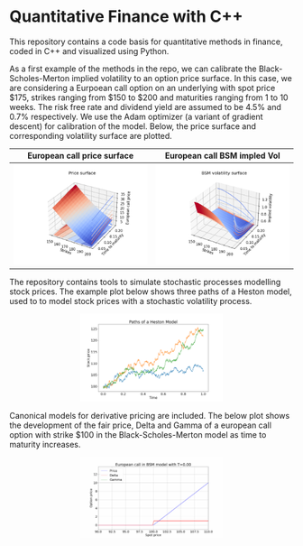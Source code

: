 # Quantitative Finance with C++
This repository contains a code basis for quantitative methods in finance, coded in C++ and visualized using Python. 

As a first example of the methods in the repo, we can calibrate the Black-Scholes-Merton implied volatility to an option price surface. In this case, we are considering a Eurpoean call option on an underlying with spot price $175, strikes ranging from $150 to $200 and maturities ranging from 1 to 10 weeks. The risk free rate and dividend yield are assumed to be 4.5% and 0.7% respectively. We use the Adam optimizer (a variant of gradient descent) for calibration of the model. Below, the price surface and corresponding volatility surface are plotted.

European call price surface            |  European call BSM impled Vol
:-------------------------:|:-------------------------:
![Price](Plots/priceSurfacePlot.png) |  ![Vol](Plots/volSurfacePlot.png)


The repository contains tools to simulate stochastic processes modelling stock prices. The example plot below shows three paths of a Heston model, used to to model stock prices with a stochastic volatility process.

<p align="center">
  <img src="Plots/stockPath.png" alt="Heston model paths" width="50%">
</p>

Canonical models for derivative pricing are included. The below plot shows the development of the fair price, Delta and Gamma of a european call option with strike $100 in the Black-Scholes-Merton model as time to maturity increases.

<p align="center">
  <img src="Plots/optionPrice.gif" alt="European call option in BSM model" width="50%">
</p>
